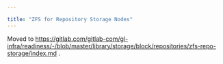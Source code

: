 ```yaml
---

title: "ZFS for Repository Storage Nodes"
---
```








Moved to <https://gitlab.com/gitlab-com/gl-infra/readiness/-/blob/master/library/storage/block/repositories/zfs-repo-storage/index.md> .
